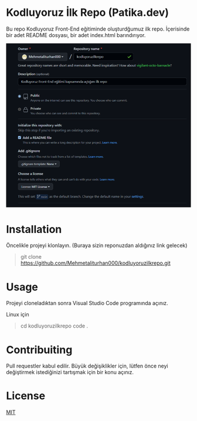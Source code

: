 # Kodluyoruz İlk Repo (Patika.dev)
Bu repo Kodluyoruz Front-End eğitiminde oluşturdğumuz ilk repo. İçerisinde bir adet README dosyası, bir adet index.html barındırıyor.

![](kodluyoruzilkrepo.PNG)


# Installation
Öncelikle projeyi klonlayın. (Buraya sizin reponuzdan aldığınız link gelecek)

> git clone https://github.com/Mehmetaliturhan000/kodluyoruzilkrepo.git

# Usage
Projeyi cloneladıktan sonra Visual Studio Code programında açınız.

Linux için

>cd kodluyoruzilkrepo
code .

# Contribuiting 
Pull requestler kabul edilir. Büyük değişiklikler için, lütfen önce neyi değiştirmek istediğinizi tartışmak için bir konu açınız.

# License
[MIT](https://choosealicense.com/licenses/mit/)